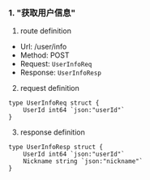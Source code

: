 ### 1. "获取用户信息"

1. route definition

- Url: /user/info
- Method: POST
- Request: `UserInfoReq`
- Response: `UserInfoResp`

2. request definition



```golang
type UserInfoReq struct {
	UserId int64 `json:"userId"`
}
```


3. response definition



```golang
type UserInfoResp struct {
	UserId int64 `json:"userId"`
	Nickname string `json:"nickname"`
}
```

